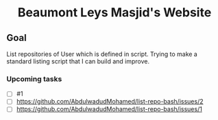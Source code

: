 <h1 align="center">Beaumont Leys Masjid's Website</h1>

## Goal


List repositories of User which is defined in script. Trying to make a standard listing script that I can build and improve.

### Upcoming tasks

- [ ] #1
- [ ] https://github.com/AbdulwadudMohamed/list-repo-bash/issues/2
- [ ] https://github.com/AbdulwadudMohamed/list-repo-bash/issues/1